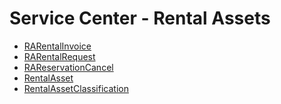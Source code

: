 <div class="ignore-in-full-text-search">

# Service Center - Rental Assets
  - [RARentalInvoice](/modules/srvcenter-rental-assets/RARentalInvoice.md)
  - [RARentalRequest](/modules/srvcenter-rental-assets/RARentalRequest.md)
  - [RAReservationCancel](/modules/srvcenter-rental-assets/RAReservationCancel.md)
  - [RentalAsset](/modules/srvcenter-rental-assets/RentalAsset.md)
  - [RentalAssetClassification](/modules/srvcenter-rental-assets/RentalAssetClassification.md)

</div>
